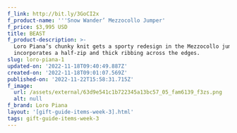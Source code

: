 ```yaml
---
f_link: http://bit.ly/3GoCI2x
f_product-name: '''Snow Wander’ Mezzocollo Jumper'
f_price: $3,995 USD
title: BEAST
f_product-description: >-
  Loro Piana’s chunky knit gets a sporty redesign in the Mezzocollo jumper as it
  incorporates a half-zip and thick ribbing across the edges.
slug: loro-piana-1
updated-on: '2022-11-18T09:40:49.887Z'
created-on: '2022-11-18T09:01:07.569Z'
published-on: '2022-11-22T15:58:31.715Z'
f_image:
  url: /assets/external/63d9e541c1b722345a13bc57_05_fam6139_f3zs.png
  alt: null
f_brand: Loro Piana
layout: '[gift-guide-items-week-3].html'
tags: gift-guide-items-week-3
---
```




